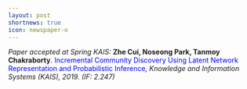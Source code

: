 ```yaml
---
layout: post
shortnews: true
icon: newspaper-o
---
```

<i>Paper accepted at Spring KAIS:</i> <b>Zhe Cui, Noseong Park, Tanmoy Chakraborty</b>. <font color="blue">Incremental Community Discovery Using Latent Network Representation and Probabilistic Inference</font><i>, Knowledge and Information Systems (KAIS), 2019. (IF: 2.247)